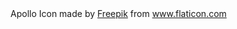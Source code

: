 <div>Apollo Icon made by <a href="https://www.flaticon.com/authors/freepik" title="Freepik">Freepik</a> from <a href="https://www.flaticon.com/" title="Flaticon">www.flaticon.com</a></div>